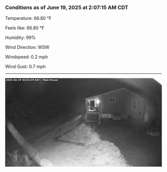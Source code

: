 ### Conditions as of June 19, 2025 at 2:07:15 AM CDT 

Temperature: 66.80 &deg;F

Feels like: 66.80 &deg;F

Humidity: 99%

Wind Direction: WSW

Windspeed: 0.2 mph

Wind Gust: 0.7 mph

---

<img src="./images/latest.jpeg"/>

